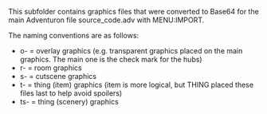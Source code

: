 This subfolder contains graphics files that were converted to Base64 for the main Adventuron file source_code.adv with MENU:IMPORT.

The naming conventions are as follows:

* o- = overlay graphics (e.g. transparent graphics placed on the main graphics. The main one is the check mark for the hubs)
* r- = room graphics
* s- = cutscene graphics
* t- = thing (item) graphics (item is more logical, but THING placed these files last to help avoid spoilers)
* ts- = thing (scenery) graphics

